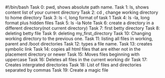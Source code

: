#!/bin/bash
Task 0: pwd, shows absolute path name.
Task 1: ls, shows content list of your current directory
Task 2: cd , change working directory to home directory
Task 3: ls -l, long format of task 1
Task 4: ls -la, long format plus hidden files
Task 5: ls -la Note
Task 6: create a directory in a different directory(not current directory)
Task 7: first betty directory
Task 8: deleting betty file
Task 9: deleting my_first_directory
Task 10: Changing working directory to the previous one.
Task 11: listing all files in working, parent and /boot directories
Task 12: types a file name.
Task 13: creates symbolic link
Task 14: copies all html files that are either not in the placement directory or newer
Task 15: Moves files beginning with uppercase
Task 16: Deletes all files in the current working dir
Task 17: Creates intergrated directories
Task 18: List of files and directories separated by commas
Task 19: Create a magic file